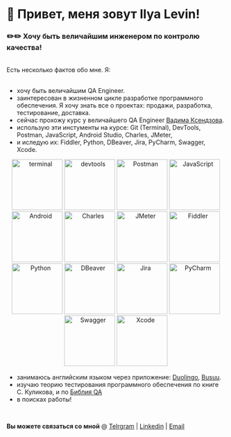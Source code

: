 # 👋 Привет, меня зовут Ilya Levin! 
  
### ✏️✏️ Хочу быть величайшим инженером по контролю качества!
<br>
Есть несколько фактов обо мне. Я: <br>
<br> 

- хочу быть величайшим QA Engineer.
- заинтересован в жизненном цикле разработке программного обеспечения. Я хочу знать все о проектах: продажи, разработка, тестирование, доставка.
- сейчас прохожу курс у величайшего QA Engineer [Вадима Ксендзова](https://ksendzov.com).
- использую эти инстументы на курсе: Git (Terminal), DevTools, Postman, JavaScript, Android Studio, Charles, JMeter,
- и иследую их: Fiddler, Python, DBeaver, Jira, PyCharm, Swagger, Xcode.

<div align="center">


  <img alt="terminal" width="117px" src="https://user-images.githubusercontent.com/89486551/143319775-c711ac23-04f8-44dd-9a0b-ea3698467e9e.png" />

  <img alt="devtools" width="117px" src="https://user-images.githubusercontent.com/89486551/143319750-2f729405-4b8a-4f73-8e16-b5c7780517fc.png" /> 

  <img alt="Postman" width="117px" src="https://user-images.githubusercontent.com/89486551/143319803-99550e9f-bdde-4354-b38a-a3aa8ffc9a77.png" /> 

  <img alt="JavaScript" width="117px" src="https://user-images.githubusercontent.com/98097001/174984679-112dea29-de79-406f-b6df-077096dc35ed.png" /> 

  <img alt="Android" width="117px" src="https://user-images.githubusercontent.com/89486551/143319797-01713acf-1cc6-49c9-ae92-d520d55cef17.png" />

  <img alt="Charles" width="117px" src="https://user-images.githubusercontent.com/89486551/143319787-e5eb9aa4-5b57-454f-b903-64282274af76.png" />

  <img alt="JMeter" width="117px" src="https://user-images.githubusercontent.com/89486551/170130770-05666e29-abdc-43cb-9b85-b716c2509eae.png" />

  <img alt="Fiddler" width="117px" src="https://user-images.githubusercontent.com/89486551/143319792-72034e75-f2fe-4589-b741-6f21a2433a71.png" />

  <img alt="Python" width="117px" src="https://user-images.githubusercontent.com/98097001/174987942-db33b55d-3b7b-4321-be3c-e71a9a8c8d8e.png" />

  <img alt="DBeaver" width="117px" src="https://user-images.githubusercontent.com/98097001/174988204-fc734c10-9487-4fdc-ac75-194ef212e569.png" />

  <img alt="Jira" width="117px" src="https://user-images.githubusercontent.com/98097001/174988613-f03bd2ba-2dba-4819-9e25-cc7ffc28b159.png" />

  <img alt="PyCharm" width="117px" src="https://user-images.githubusercontent.com/98097001/174988834-7b0f097a-b924-4264-bdce-d430d6182768.png" />

  <img alt="Swagger" width="117px" src="https://user-images.githubusercontent.com/89486551/153722742-ae154b3b-291e-4e94-a969-43dbcc537acd.png" />

  <img alt="Xcode" width="117px" src="https://user-images.githubusercontent.com/98097001/174989049-0d3f1e97-7fac-4b35-b981-06861a076855.png" />

</div>

- занимаюсь английским языком через приложение: [Duolingo](https://www.duolingo.com), [Busuu](https://www.busuu.com/ru).
- изучаю теорию тестирования программного обеспечения по книге С. Куликова, и по [Библия QA](https://github.com/VladislavEremeev/QA_bible)
- в поисках работы!
<br>

**Вы можете связаться со мной** @ [Telrgram](https://t.me/vagnescom) | [Linkedin](https://www.linkedin.com/in/levinn/) | [Email](vagnescom@gmail.com)
